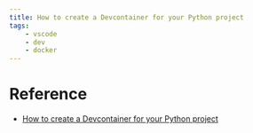 ```yaml
---
title: How to create a Devcontainer for your Python project
tags:
    - vscode
    - dev
    - docker
---
```



# Reference
- [How to create a Devcontainer for your Python project](https://godatadriven.com/blog/how-to-create-a-devcontainer-for-your-python-project-%F0%9F%90%B3/)